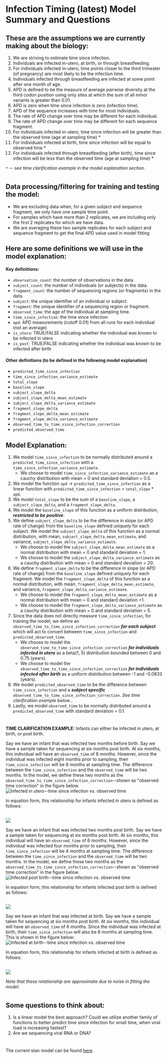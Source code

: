 
# Infection Timing (latest) Model Summary and Questions

## These are the assumptions we are currently making about the biology: 

1. We are striving to estimate time since infection. 
2. Individuals are infected in-utero, at birth, or through breastfeeding.
4. For individuals infected in-utero, time points closer to the third trimester (of pregnancy) are most likely to be the infection time.
5. Individuals infected through breastfeeding are infected at some point after one month of age.
5. APD is defined to be the measure of average pairwise diversity at the third codon position using only sites at which the sum of all minor variants is greater than 0.01.
6. APD is zero when time since infection is zero (infection time).
7. APD of the sequence increases with time for most individuals.
8. The rate of APD change over time may be different for each individual.
9. The rate of APD change over time may be different for each sequence fragment.
10. For individuals infected in-utero, time since infection will be greater than the observed time (age at sampling time) *
11. For individuals infected at birth, time since infection will be equal to observed time *
12. For individuals infected through breastfeeding (after birth), time since infection will be less than the observed time (age at sampling time) *

`*` -- *see time clarification example in the model explanation section*.

#  

## Data processing/filtering for training and testing the model:

* We are excluding data when, for a given subject and sequence fragment, we only have one sample time point.
* For samples which have more than 2 replicates, we are including only the first 2 replicates for which we have data.
* We are averaging these two sample replicates for each subject and sequence fragment to get the final APD value used in model fitting 

## Here are some definitions we will use in the model explanation:

#### Key definitions:

* `observation_count`:  the number of observations in the data.
* `subject_count`:  the number of individuals (or subjects) in the data.
* `fragment_count`:  the number of sequencing regions (or fragments) in the data.
* `subject`: the unique identifier of an individual or subject.
* `fragment`: the unique identifier of a sequencing region or fragment. 
* `observed_time`:  the age of the individual at sampling time.
* `time_since_infection`: the time since infection
* `apd`: APD measurements (cutoff 0.01) from all runs for each individual (not an average)
* `is_utero`: TRUE/FALSE indicating whether the individual was known to be infected in utero
* `is_post`: TRUE/FALSE indicating whether the individual was known to be infected after birth

#### Other definitions (to be defined in the following model explanation)
* `predicted_time_since_infection`
* `time_since_infection_variance_estimate`
* `total_slope`
* `baseline_slope`
* `subject_slope_delta`
* `subject_slope_delta_mean_estimate`
* `subject_slope_delta_variance_estimate`
* `fragment_slope_delta`
* `fragment_slope_delta_mean_estimate`
* `fragment_slope_delta_variance_estimate`
* `observed_time_to_time_since_infection_correction`
* `predicted_observed_time`


## Model Explanation: 

1. We model `time_since_infection` to be normally distributed around a `predicted_time_since_infection` with a `time_since_infection_variance_estimate`.
    * We choose to model `time_since_infection_variance_estimate` as a cauchy distribution with mean = 0 and standard deviation = 0.5.
2. We model the function `apd` -> `predicted_time_since_infection` as a linear function with `predicted_time_since_infection` = `total_slope` * `apd`.
3. We model `total_slope` to be the sum of a `baseline_slope`, a `subject_slope_delta`, and a `fragment_slope_delta`.
4. We model the `baseline_slope` of this function as a uniform distribution, __*restricted to be positive*__.
5. We define `subject_slope_delta` to be the difference in slope (or APD rate of change) from the `baseline_slope` defined uniquely for each subject. 
We model the `subject_slope_delta` of this function as a normal distribution, with mean, `subject_slope_delta_mean_estimate`, and variance, `subject_slope_delta_variance_estimate`.
    * We choose to model the `subject_slope_delta_mean_estimate` as a normal distribution with mean = 0 and standard deviation = 1.
    * We choose to model the `subject_slope_delta_variance_estimate` as a cauchy distribution with mean = 0 and standard deviation = 20.
6. We define `fragment_slope_delta` to be the difference in slope (or APD rate of change) from the `baseline_slope` defined uniquely for each fragment.
We model the `fragment_slope_delta` of this function as a normal distribution, with mean, `fragment_slope_delta_mean_estimate`, and variance, `fragment_slope_delta_variance_estimate`.
    * We choose to model the `fragment_slope_delta_mean_estimate` as a normal distribution with mean = 0 and standard deviation =1.
    * We choose to model the `fragment_slope_delta_variance_estimate` as a cauchy distribution with mean = 0 and standard deviation = 5.
7. Since the data does not directly measure `time_since_infection`, for training the model, we define an `observed_time_to_time_since_infection_correction` __*for each subject*__ which will act to convert between `time_since_infection` and `predicted_observed_time`.
    * We choose to model the `observed_time_to_time_since_infection_correction` __*for individuals infected in utero*__ as a beta(1, 5) distribution bounded between 0 and 0.75 (years).
    * We choose to model the `observed_time_to_time_since_infection_correction` __*for individuals infected after birth*__ as a uniform distribution between -1 and -0.0833 (years).
8. We model `predicted_observed_time` to be the difference between `time_since_infection` and a __*subject specific*__ `observed_time_to_time_since_infection_correction`.
*See time clarification example below...*
9. Lastly, we model `observed_time` to be normally distributed around a `predicted_observed_time` with standard deviation = 0.1.
#  
__TIME CLARIFICATION EXAMPLE:__ 
Infants can either be infected in utero, at birth, or post birth.

Say we have an infant that was infected two months before birth. 
Say we have a sample taken for sequencing at six months post birth. 
At six months, this individual will have an `observed_time` of 6 months. 
However, since the individual was infected eight months prior to sampling, their `time_since_infection` will be 8 months at sampling time.
The difference between the `time_since_infection` and the `observed_time` will be two months. 
In the model, we define these two months as the `observed_time_to_time_since_infection_correction`--shown as "observed time correction" in the figure below. 
![Infected in utero--time since infection vs. observed time](figs/utero.png)

In equation form, this relationship for infants infected in utero is defined as follows: 
## 
<img src="https://render.githubusercontent.com/render/math?math=\text{observed\_time}  \approx  \text{time\_since\_infection} - \text{observed\_time\_to\_time\_since\_infection\_correction}">


Say we have an infant that was infected two months post birth. 
Say we have a sample taken for sequencing at six months post birth. 
At six months, this individual will have an `observed_time` of 6 months. 
However, since the individual was infected four months prior to sampling, their `time_since_infection` will be 4 months at sampling time.
The difference between the `time_since_infection` and the `observed_time` will be two months. 
In the model, we define these two months as the `observed_time_to_time_since_infection_correction`--shown as "observed time correction" in the figure below. 
![Infected post birth--time since infection vs. observed time](figs/post.png)

In equation form, this relationship for infants infected post birth is defined as follows: 
## 
<img src="https://render.githubusercontent.com/render/math?math=\text{observed\_time}  \approx  \text{time\_since\_infection} \+ \text{observed\_time\_to\_time\_since\_infection\_correction}">

Say we have an infant that was infected at birth. 
Say we have a sample taken for sequencing at six months post birth. 
At six months, this individual will have an `observed_time` of 6 months. 
Since the individual was infected at birth, their `time_since_infection` will also be 6 months at sampling time.
This is shown in the figure below:
![Infected at birth--time since infection vs. observed time](figs/birth.png)

In equation form, this relationship for infants infected at birth is defined as follows: 
## 
<img src="https://render.githubusercontent.com/render/math?math=\text{observed\_time}  \approx  \text{time\_since\_infection}">

*Note that these relationship are approximate due to noise in fitting the model.*
#  

## Some questions to think about: 

1. Is a linear model the best approach? 
Could we utilize another family of functions to better predict time since infection for small time, when viral load is increasing fastest? 
2. Are we sequencing viral RNA or DNA?
# 

The current stan model can be found [here](scripts/stan_models/multilevel_infant_model_time_error_beta.stan).
